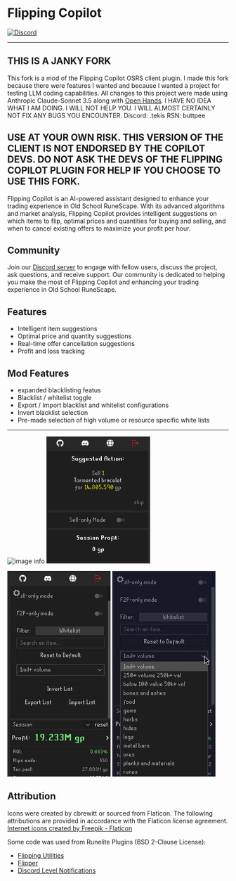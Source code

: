 # Flipping Copilot

[![Discord](https://img.shields.io/discord/1208453764630057010.svg)](https://discord.gg/UyQxA4QJAq)

----------------------------------------------------------------------------------
## THIS IS A JANKY FORK
This fork is a mod of the Flipping Copilot OSRS client plugin. I made this fork because there were features I wanted and because I wanted a project for testing LLM coding capabilities. All changes to this project were made using Anthropic Claude-Sonnet 3.5 along with [Open Hands](https://github.com/All-Hands-AI/OpenHands). I HAVE NO IDEA WHAT I AM DOING. I WILL NOT HELP YOU. I WILL ALMOST CERTAINLY NOT FIX ANY BUGS YOU ENCOUNTER. Discord: .tekis RSN: buttpee

USE AT YOUR OWN RISK. THIS VERSION OF THE CLIENT IS NOT ENDORSED BY THE COPILOT DEVS. DO NOT ASK THE DEVS OF THE FLIPPING COPILOT PLUGIN FOR HELP IF YOU CHOOSE TO USE THIS FORK.
----------------------------------------------------------------------------------

Flipping Copilot is an AI-powered assistant designed to enhance your trading experience in Old School RuneScape. With its advanced algorithms and market analysis, Flipping Copilot provides intelligent suggestions on which items to flip, optimal prices and quantities for buying and selling, and when to cancel existing offers to maximize your profit per hour.

## Community
Join our [Discord server](https://discord.gg/UyQxA4QJAq) to engage with fellow users, discuss the project, ask questions, and receive support. Our community is dedicated to helping you make the most of Flipping Copilot and enhancing your trading experience in Old School RuneScape.


## Features
 - Intelligent item suggestions
 - Optimal price and quantity suggestions
 - Real-time offer cancellation suggestions
 - Profit and loss tracking
## Mod Features
 - expanded blacklisting featus
  - Blacklist / whitelist toggle
  - Export / Import blacklist and whitelist configurations
  - Invert blacklist selection
  - Pre-made selection of high volume or resource specific white lists
----------------------------------------------------------------------------------

![image info](./images/buy.png)
![image info](./images/sell.png)

![image info](./images/sold.png)
![image info](./images/flip-log.png)

## Attribution
Icons were created by cbrewitt or sourced from Flaticon. The following attributions are provided in accordance with the Flaticon license agreement.
<a href="https://www.flaticon.com/free-icons/internet" title="internet icons">Internet icons created by Freepik - Flaticon</a>

Some code was used from Runelite Plugins (BSD 2-Clause License):
- [Flipping Utilities](https://github.com/Flipping-Utilities/rl-plugin?tab=readme-ov-file)
- [Flipper](https://github.com/OkayestDev/OSRS-Flipper)
- [Discord Level Notifications](https://github.com/ATremonte/Discord-Level-Notifications)
